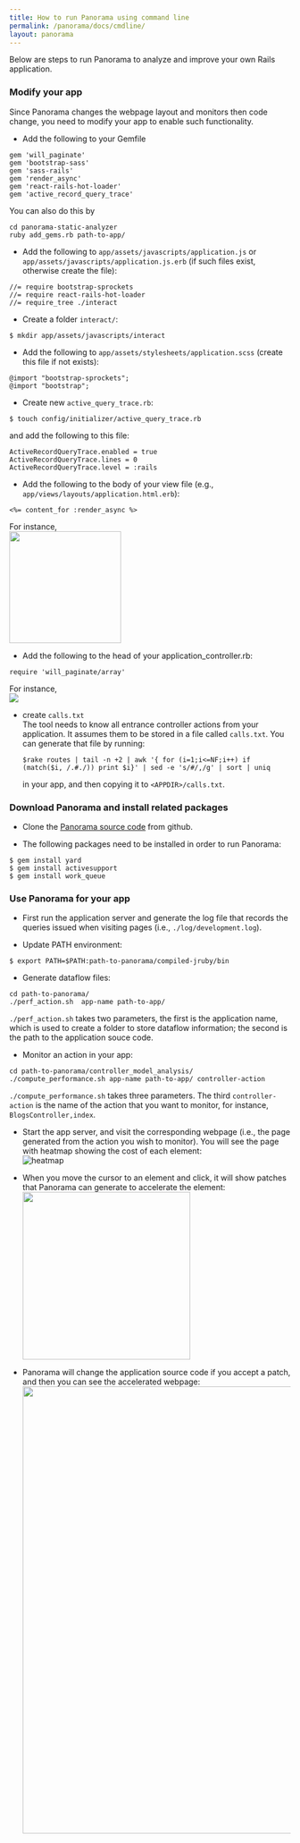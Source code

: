 ```yaml
---
title: How to run Panorama using command line 
permalink: /panorama/docs/cmdline/
layout: panorama 
---
```


<div class="container" markdown="1">
<div class="row" markdown="1">
<div class="col-md-12" markdown="1">

Below are steps to run Panorama to analyze and improve your own Rails application.

### Modify your app
Since Panorama changes the webpage layout and monitors then code change, you need to modify your app to enable such functionality.

* Add the following to your Gemfile
```
gem 'will_paginate'
gem 'bootstrap-sass'
gem 'sass-rails'
gem 'render_async'
gem 'react-rails-hot-loader'
gem 'active_record_query_trace'
```
You can also do this by
```
cd panorama-static-analyzer
ruby add_gems.rb path-to-app/
```

* Add the following to `app/assets/javascripts/application.js` or `app/assets/javascripts/application.js.erb` (if such files exist, otherwise create the file):
```
//= require bootstrap-sprockets
//= require react-rails-hot-loader  
//= require_tree ./interact
```

* Create a folder `interact/`:
```
$ mkdir app/assets/javascripts/interact
```

* Add the following to `app/assets/stylesheets/application.scss` (create this file if not exists):
```
@import "bootstrap-sprockets";
@import "bootstrap";
```

* Create new `active_query_trace.rb`:
```
$ touch config/initializer/active_query_trace.rb
```
and add the following to this file:
```
ActiveRecordQueryTrace.enabled = true
ActiveRecordQueryTrace.lines = 0
ActiveRecordQueryTrace.level = :rails
``` 

* Add the following to the body of your view file (e.g., `app/views/layouts/application.html.erb`):
```
<%= content_for :render_async %>
```
For instance,<br/>
<img src="../../screenshots/contentfor.png" width="200"><br/>

* Add the following to the head of your application_controller.rb:
```
require 'will_paginate/array'
```
For instance,<br/>
<img src="../../screenshots/application_controller.png"><br/>

* create `calls.txt`<br/>
The tool needs to know all entrance controller actions from your application. It assumes them to be stored in a file called `calls.txt`. You can generate that file by running:
  ```
  $rake routes | tail -n +2 | awk '{ for (i=1;i<=NF;i++) if (match($i, /.#./)) print $i}' | sed -e 's/#/,/g' | sort | uniq
  ```
  in your app, and then copying it to `<APPDIR>/calls.txt`.

### Download Panorama and install related packages
* Clone the [Panorama source code](https://github.com/hyperloop-rails) from github.

* The following packages need to be installed in order to run Panorama:
```
$ gem install yard
$ gem install activesupport
$ gem install work_queue
```

### Use Panorama for your app
* First run the application server and generate the log file that records the queries issued when visiting pages (i.e., `./log/development.log`).

* Update PATH environment:
```
$ export PATH=$PATH:path-to-panorama/compiled-jruby/bin
```

* Generate dataflow files:
```
cd path-to-panorama/
./perf_action.sh  app-name path-to-app/
```
`./perf_action.sh` takes two parameters, the first is the application name, which is used to create a folder to store dataflow information; the second is the path to the application souce code.

* Monitor an action in your app:
```
cd path-to-panorama/controller_model_analysis/
./compute_performance.sh app-name path-to-app/ controller-action
```
`./compute_performance.sh` takes three parameters. The third `controller-action` is the name of the action that you want to monitor, for instance, `BlogsController,index`.

* Start the app server, and visit the corresponding webpage (i.e., the page generated from the action you wish to monitor).
You will see the page with heatmap showing the cost of each element:<br/>
![heatmap](../../screenshots/heatmap.png)<br/>

* When you move the cursor to an element and click, it will show patches that Panorama can generate to accelerate the element:<br/>
<img src="../../screenshots/choices2.png" width="300"><br/>
* Panorama will change the application source code if you accept a patch, and then you can see the accelerated webpage:<br/>
<img src="../../screenshots/newpage.png" width="800"><br/>


</div>
</div>
</div>
